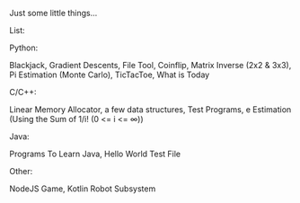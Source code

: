 Just some little things...

List: 

Python: 

Blackjack, Gradient Descents, File Tool, Coinflip, Matrix Inverse (2x2 & 3x3), Pi Estimation (Monte Carlo), TicTacToe, What is Today

C/C++: 

Linear Memory Allocator, a few data structures, Test Programs, e Estimation (Using the Sum of 1/i! (0 <= i <= ∞))

Java: 

Programs To Learn Java, Hello World Test File

Other: 

NodeJS Game, Kotlin Robot Subsystem